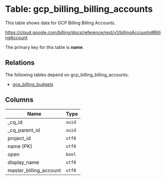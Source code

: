 # Table: gcp_billing_billing_accounts

This table shows data for GCP Billing Billing Accounts.

https://cloud.google.com/billing/docs/reference/rest/v1/billingAccounts#BillingAccount

The primary key for this table is **name**.

## Relations

The following tables depend on gcp_billing_billing_accounts:
  - [gcp_billing_budgets](gcp_billing_budgets)

## Columns

| Name          | Type          |
| ------------- | ------------- |
|_cq_id|`uuid`|
|_cq_parent_id|`uuid`|
|project_id|`utf8`|
|name (PK)|`utf8`|
|open|`bool`|
|display_name|`utf8`|
|master_billing_account|`utf8`|